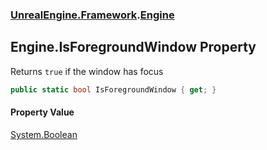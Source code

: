 ### [UnrealEngine.Framework](UnrealEngine_Framework.md 'UnrealEngine.Framework').[Engine](Engine.md 'UnrealEngine.Framework.Engine')
## Engine.IsForegroundWindow Property
Returns `true` if the window has focus  
```csharp
public static bool IsForegroundWindow { get; }
```
#### Property Value
[System.Boolean](https://docs.microsoft.com/en-us/dotnet/api/System.Boolean 'System.Boolean')
